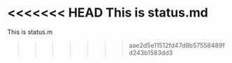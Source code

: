 <<<<<<< HEAD
This is status.md
=======
This is status.m
>>>>>>> aae2d5e11512fd47d8b57558489fd243b1583dd3
